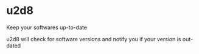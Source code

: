 # u2d8
Keep your softwares up-to-date

u2d8 will check for software versions and notify you if your version is out-dated
